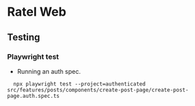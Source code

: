 # Ratel Web

## Testing

### Playwright test

* Running an auth spec.

``` shell
  npx playwright test --project=authenticated src/features/posts/components/create-post-page/create-post-page.auth.spec.ts
```
